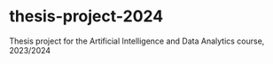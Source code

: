 # thesis-project-2024
 Thesis project for the Artificial Intelligence and Data Analytics course, 2023/2024
